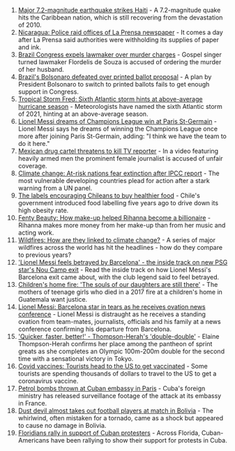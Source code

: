1. [Major 7.2-magnitude earthquake strikes Haiti](https://www.bbc.co.uk/news/world-latin-america-58215631) - A 7.2-magnitude quake hits the Caribbean nation, which is still recovering from the devastation of 2010.
2. [Nicaragua: Police raid offices of La Prensa newspaper](https://www.bbc.co.uk/news/world-latin-america-58212024) - It comes a day after La Prensa said authorities were withholding its supplies of paper and ink.
3. [Brazil Congress expels lawmaker over murder charges](https://www.bbc.co.uk/news/world-latin-america-58171370) - Gospel singer turned lawmaker Flordelis de Souza is accused of ordering the murder of her husband.
4. [Brazil's Bolsonaro defeated over printed ballot proposal](https://www.bbc.co.uk/news/world-latin-america-58171369) - A plan by President Bolsonaro to switch to printed ballots fails to get enough support in Congress.
5. [Tropical Storm Fred: Sixth Atlantic storm hints at above-average hurricane season](https://www.bbc.co.uk/news/science-environment-58160257) - Meteorologists have named the sixth Atlantic storm of 2021, hinting at an above-average season.
6. [Lionel Messi dreams of Champions League win at Paris St-Germain](https://www.bbc.co.uk/sport/football/58159748) - Lionel Messi says he dreams of winning the Champions League once more after joining Paris St-Germain, adding: "I think we have the team to do it here."
7. [Mexican drug cartel threatens to kill TV reporter](https://www.bbc.co.uk/news/world-latin-america-58153732) - In a video featuring heavily armed men the prominent female journalist is accused of unfair coverage.
8. [Climate change: At-risk nations fear extinction after IPCC report](https://www.bbc.co.uk/news/world-58064485) - The most vulnerable developing countries plead for action after a stark warning from a UN panel.
9. [The labels encouraging Chileans to buy healthier food](https://www.bbc.co.uk/news/world-latin-america-57553315) - Chile's government introduced food labelling five years ago to drive down its high obesity rate.
10. [Fenty Beauty: How make-up helped Rihanna become a billionaire](https://www.bbc.co.uk/news/newsbeat-58084543) - Rihanna makes more money from her make-up than from her music and acting work.
11. [Wildfires: How are they linked to climate change?](https://www.bbc.co.uk/news/58159451) - A series of major wildfires across the world has hit the headlines - how do they compare to previous years?
12. ['Lionel Messi feels betrayed by Barcelona' - the inside track on new PSG star's Nou Camp exit](https://www.bbc.co.uk/sport/football/58157038) - Read the inside track on how Lionel Messi's Barcelona exit came about, with the club legend said to feel betrayed.
13. [Children's home fire: 'The souls of our daughters are still there'](https://www.bbc.co.uk/news/world-latin-america-58076664) - The mothers of teenage girls who died in a 2017 fire at a children's home in Guatemala want justice.
14. [Lionel Messi: Barcelona star in tears as he receives ovation news conference](https://www.bbc.co.uk/sport/av/football/58137848) - Lionel Messi is distraught as he receives a standing ovation from team-mates, journalists, officials and his family at a news conference confirming his departure from Barcelona.
15. ['Quicker, faster, better!' - Thompson-Herah's 'double-double'](https://www.bbc.co.uk/sport/av/olympics/58075391) - Elaine Thompson-Herah confirms her place among the pantheon of sprint greats as she completes an Olympic 100m-200m double for the second time with a sensational victory in Tokyo.
16. [Covid vaccines: Tourists head to the US to get vaccinated](https://www.bbc.co.uk/news/world-us-canada-58004253) - Some tourists are spending thousands of dollars to travel to the US to get a coronavirus vaccine.
17. [Petrol bombs thrown at Cuban embassy in Paris](https://www.bbc.co.uk/news/world-57995485) - Cuba's foreign ministry has released surveillance footage of the attack at its embassy in France.
18. [Dust devil almost takes out football players at match in Bolivia](https://www.bbc.co.uk/news/world-latin-america-57927943) - The whirlwind, often mistaken for a tornado, came as a shock but appeared to cause no damage in Bolivia.
19. [Floridians rally in support of Cuban protesters](https://www.bbc.co.uk/news/world-us-canada-57869119) - Across Florida, Cuban-Americans have been rallying to show their support for protests in Cuba.

